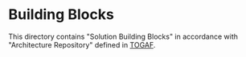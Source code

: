 # Building Blocks

This directory contains "Solution Building Blocks" in accordance with "Architecture Repository" defined in [TOGAF](../Externals/Architecture/Enterprise%20Architecture/Frameworks/TOGAF/TOGAF.md).


